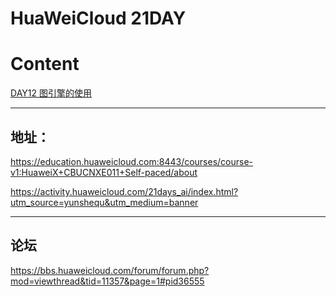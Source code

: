 #  HuaWeiCloud 21DAY

# Content
[DAY12  图引擎的使用](https://github.com/latermonk/AI_21DAY/blob/master/12/README.md)

----


##  地址：

https://education.huaweicloud.com:8443/courses/course-v1:HuaweiX+CBUCNXE011+Self-paced/about



https://activity.huaweicloud.com/21days_ai/index.html?utm_source=yunshequ&utm_medium=banner

---



##  论坛
https://bbs.huaweicloud.com/forum/forum.php?mod=viewthread&tid=11357&page=1#pid36555


